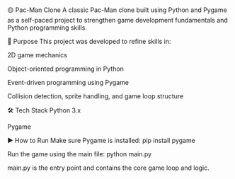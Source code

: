 🟡 Pac-Man Clone
A classic Pac-Man clone built using Python and Pygame as a self-paced project to strengthen game development fundamentals and Python programming skills.

🧠 Purpose
This project was developed to refine skills in:

2D game mechanics

Object-oriented programming in Python

Event-driven programming using Pygame

Collision detection, sprite handling, and game loop structure

🛠 Tech Stack
Python 3.x

Pygame

▶️ How to Run
Make sure Pygame is installed:
pip install pygame

Run the game using the main file:
python main.py

main.py is the entry point and contains the core game loop and logic.
